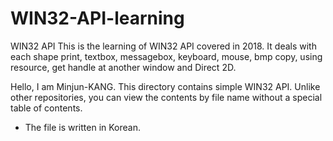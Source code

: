 # WIN32-API-learning

WIN32 API This is the learning of WIN32 API covered in 2018. It deals with each shape print, textbox, messagebox, keyboard, mouse, bmp copy, using resource, get handle at another window and Direct 2D.

Hello, I am Minjun-KANG. This directory contains simple WIN32 API.
Unlike other repositories, you can view the contents by file name without a special table of contents.

* The file is written in Korean.
